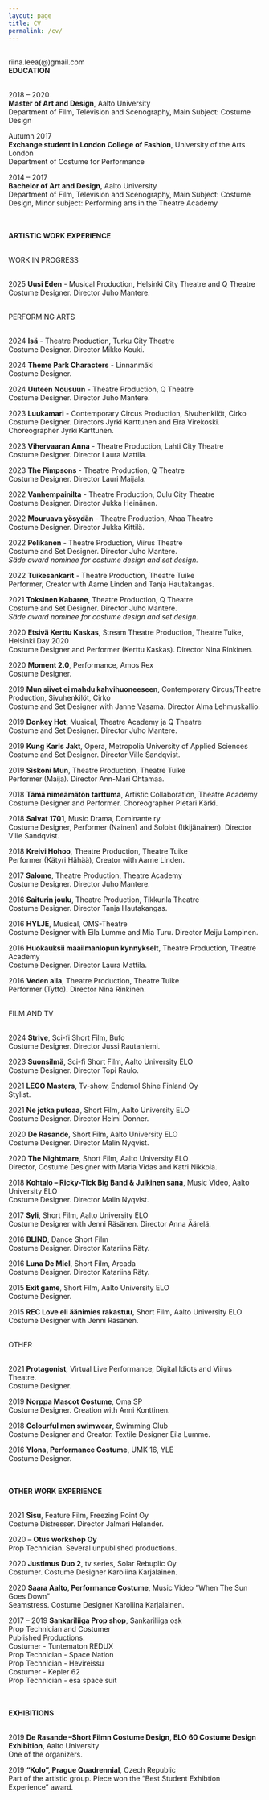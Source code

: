 ```yaml
---
layout: page
title: CV
permalink: /cv/
---
```

<br/>
riina.leea(@)gmail.com  
<br/>
<div class="post-text-alone">  
<strong>EDUCATION</strong>  
<p></p>   
<br/>
2018 – 2020  
<br/>
<strong>Master of Art and Design</strong>, Aalto University  
<br/> 
Department of Film, Television and Scenography, Main Subject: Costume Design  
<p></p>   
Autumn 2017 
<br/> 
<strong>Exchange student in London College of Fashion</strong>, University of the Arts London  
<br/>  
Department of Costume for Performance  
<p></p> 
2014 – 2017  
<br/>
<strong>Bachelor of Art and Design</strong>, Aalto University
<br/>
Department of Film, Television and Scenography, Main Subject: Costume Design, Minor
subject: Performing arts in the Theatre Academy  
<p></p>  
<br/>
<br/>
<strong>ARTISTIC WORK EXPERIENCE</strong>  
<p></p>  
<br/>
WORK IN PROGRESS  
<p></p>  
<br/>
2025 <strong>Uusi Eden</strong>  -  Musical Production, Helsinki City Theatre and Q Theatre
<br/>
Costume Designer. Director Juho Mantere.  
<p></p>  
<br/>
PERFORMING ARTS  
<p></p>  
<br/>
2024 <strong>Isä</strong>  -  Theatre Production, Turku City Theatre
<br/>
Costume Designer. Director Mikko Kouki.  
<p></p>
2024 <strong>Theme Park Characters</strong> - Linnanmäki
<br/>
Costume Designer.  
<p></p>
2024 <strong>Uuteen Nousuun</strong> - Theatre Production, Q Theatre
<br/>
Costume Designer. Director Juho Mantere.  
<p></p>
2023 <strong>Luukamari</strong> - Contemporary Circus Production, Sivuhenkilöt, Cirko
<br/>
Costume Designer. Directors Jyrki Karttunen and Eira Virekoski. Choreographer Jyrki Karttunen.  
<p></p>
2023 <strong>Vihervaaran Anna</strong> - Theatre Production, Lahti City Theatre
<br/>
Costume Designer. Director Laura Mattila.  
<p></p>
2023 <strong>The Pimpsons</strong> - Theatre Production, Q Theatre
<br/>
Costume Designer. Director Lauri Maijala.  
<p></p>  
2022 <strong>Vanhempainilta</strong> - Theatre Production, Oulu City Theatre  
<br/>
Costume Designer. Director Jukka Heinänen.  
<p></p>   
2022 <strong>Mouruava yösydän</strong> - Theatre Production, Ahaa Theatre  
<br/>
Costume Designer. Director Jukka Kittilä.  
<p></p>  
2022 <strong>Pelikanen</strong> - Theatre Production, Viirus Theatre 
 <br/>
Costume and Set Designer. Director Juho Mantere.
 <br/>
<em>Säde award nominee for costume design and set design.</em>
<p></p>  
2022 <strong>Tuikesankarit</strong> - Theatre Production, Theatre Tuike
 <br/>
Performer, Creator with Aarne Linden and Tanja Hautakangas.
<p></p>  
2021 <strong>Toksinen Kabaree</strong>, Theatre Production, Q Theatre
 <br/>
Costume and Set Designer. Director Juho Mantere.
 <br/>
<em>Säde award nominee for costume design and set design.</em>
<p></p>  
2020 <strong>Etsivä Kerttu Kaskas</strong>, Stream Theatre Production, Theatre Tuike, Helsinki Day 2020
 <br/>
Costume Designer and Performer (Kerttu Kaskas). Director Nina Rinkinen.
<p></p>  
2020 <strong>Moment 2.0</strong>, Performance, Amos Rex
 <br/>
Costume Designer.
<p></p>  
2019 <strong>Mun siivet ei mahdu kahvihuoneeseen</strong>, Contemporary Circus/Theatre Production, Sivuhenkilöt, Cirko
 <br/>
Costume and Set Designer with Janne Vasama. Director Alma Lehmuskallio.
<p></p>  
2019 <strong>Donkey Hot</strong>, Musical, Theatre Academy ja Q Theatre
 <br/>
Costume and Set Designer. Director Juho Mantere.
<p></p>  
2019 <strong>Kung Karls Jakt</strong>, Opera, Metropolia University of Applied Sciences
 <br/>
Costume and Set Designer. Director Ville Sandqvist.
<p></p> 
2019 <strong>Siskoni Mun</strong>, Theatre Production, Theatre Tuike
 <br/>
Performer (Maija). Director Ann-Mari Ohtamaa.
<p></p>  
2018 <strong>Tämä nimeämätön tarttuma</strong>, Artistic Collaboration, Theatre Academy
 <br/>
Costume Designer and Performer. Choreographer Pietari Kärki.
<p></p>  
2018 <strong>Salvat 1701</strong>, Music Drama, Dominante ry
 <br/>
Costume Designer, Performer (Nainen) and Soloist (Itkijänainen). Director Ville Sandqvist.
<p></p> 
2018 <strong>Kreivi Hohoo</strong>, Theatre Production, Theatre Tuike
 <br/>
Performer (Kätyri Hähää), Creator with Aarne Linden.
<p></p>  
2017 <strong>Salome</strong>, Theatre Production, Theatre Academy
 <br/>
Costume Designer. Director Juho Mantere.
<p></p>  
2016 <strong>Saiturin joulu</strong>, Theatre Production, Tikkurila Theatre
 <br/>
Costume Designer. Director Tanja Hautakangas.
<p></p>  
2016 <strong>HYLJE</strong>, Musical, OMS-Theatre
 <br/>
Costume Designer with Eila Lumme and Mia Turu. Director Meiju Lampinen.
<p></p>  
2016 <strong>Huokauksii maailmanlopun kynnykselt</strong>, Theatre Production, Theatre Academy
 <br/>
Costume Designer. Director Laura Mattila.
<p></p> 
2016 <strong>Veden alla</strong>, Theatre Production, Theatre Tuike
 <br/>
Performer (Tyttö). Director Nina Rinkinen.
<p></p>  
<br/>
FILM AND TV
<p></p>  
<br/>
2024 <strong>Strive</strong>, Sci-fi Short Film, Bufo
 <br/>
Costume Designer. Director Jussi Rautaniemi.
<p></p> 
2023 <strong>Suonsilmä</strong>, Sci-fi Short Film, Aalto University ELO
 <br/>
Costume Designer. Director Topi Raulo.
<p></p>  
2021 <strong>LEGO Masters</strong>, Tv-show, Endemol Shine Finland Oy
 <br/>
Stylist.
<p></p>  
2021 <strong>Ne jotka putoaa</strong>, Short Film, Aalto University ELO
 <br/>
Costume Designer. Director Helmi Donner.
<p></p>  
2020 <strong>De Rasande</strong>, Short Film, Aalto University ELO
 <br/>
Costume Designer. Director Malin Nyqvist.
<p></p>  
2020 <strong>The Nightmare</strong>, Short Film, Aalto University ELO
 <br/>
Director, Costume Designer with Maria Vidas and Katri Nikkola.
<p></p>  
2018 <strong>Kohtalo – Ricky-Tick Big Band & Julkinen sana</strong>, Music Video, Aalto University ELO
 <br/>
Costume Designer. Director Malin Nyqvist.
<p></p>
2017 <strong>Syli</strong>, Short Film, Aalto University ELO
 <br/>
Costume Designer with Jenni Räsänen. Director Anna Äärelä.
<p></p>  
2016 <strong>BLIND</strong>, Dance Short Film
 <br/>
Costume Designer. Director Katariina Räty.
<p></p>  
2016 <strong>Luna De Miel</strong>, Short Film, Arcada
 <br/>
Costume Designer. Director Katariina Räty.
<p></p>  
2015 <strong>Exit game</strong>, Short Film, Aalto University ELO
 <br/>
Costume Designer.
<p></p>  
2015 <strong>REC Love eli äänimies rakastuu</strong>, Short Film, Aalto University ELO
 <br/>
Costume Designer with Jenni Räsänen.
<p></p> 
<br/>
OTHER
<p></p>  
<br/>
2021 <strong>Protagonist</strong>, Virtual Live Performance, Digital Idiots and Viirus Theatre.
<br/>
Costume Designer.
<p></p>  
2019 <strong>Norppa Mascot Costume</strong>, Oma SP
<br/>
Costume Designer. Creation with Anni Konttinen.
<p></p>  
2018 <strong>Colourful men swimwear</strong>, Swimming Club
<br/>
Costume Designer and Creator. Textile Designer Eila Lumme.
<p></p>  
2016 <strong>Ylona, Performance Costume</strong>, UMK 16, YLE
<br/>
Costume Designer.
<p></p> 
<br/>
<br/>
<strong>OTHER WORK EXPERIENCE</strong>
<p></p>  
<br/>
2021 <strong>Sisu</strong>, Feature Film, Freezing Point Oy
<br/>
Costume Distresser. Director Jalmari Helander.
<p></p>  
2020 – <strong>Otus workshop Oy</strong>
<br/>
Prop Technician. Several unpublished productions.
<p></p>  
2020 <strong>Justimus Duo 2</strong>, tv series, Solar Rebuplic Oy
<br/>
Costumer. Costume Designer Karoliina Karjalainen.
<p></p>  
2020 <strong>Saara Aalto, Performance Costume</strong>, Music Video ”When The Sun Goes Down”
<br/>
Seamstress. Costume Designer Karoliina Karjalainen.
<p></p>  
2017 – 2019 <strong>Sankariliiga Prop shop</strong>, Sankariliiga osk
<br/>
Prop Technician and Costumer
<br/>
Published Productions:
<br/>
Costumer - Tuntematon REDUX
<br/>
Prop Technician - Space Nation
<br/>
Prop Technician - Hevireissu
<br/>
Costumer - Kepler 62
<br/>
Prop Technician - esa space suit
<p></p>  
<br/>
<br/>
<strong>EXHIBITIONS</strong>
<p></p>  
<br/>
2019 <strong>De Rasande –Short Filmn Costume Design, ELO 60 Costume Design Exhibition</strong>, Aalto University
<br/>
One of the organizers.
<p></p>  
2019 <strong>“Kolo”, Prague Quadrennial</strong>, Czech Republic
<br/>
Part of the artistic group. Piece won the “Best Student Exhibtion Experience” award.
</div>  
<p></p>
